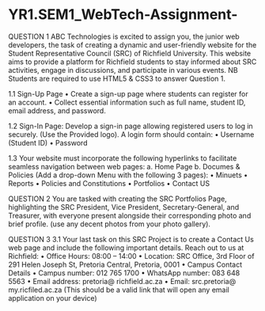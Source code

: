 # YR1.SEM1_WebTech-Assignment-

QUESTION 1
ABC Technologies is excited to assign you, the junior web developers, the task of creating a dynamic and user-friendly website for the Student Representative Council (SRC) of Richfield University. This website aims to provide a platform for Richfield students to stay informed about SRC activities, engage in discussions, and participate in various events.
NB Students are required to use HTML5 & CSS3 to answer Question 1.

1.1 Sign-Up Page
• Create a sign-up page where students can register for an account.
• Collect essential information such as full name, student ID, email address, and password.

1.2 Sign-In Page:
Develop a sign-in page allowing registered users to log in securely. (Use the Provided logo).
A login form should contain:
• Username (Student ID)
• Password

1.3 Your website must incorporate the following hyperlinks to facilitate seamless navigation between web pages:
a. Home Page
b. Documes & Policies (Add a drop-down Menu with the following 3 pages):
• Minuets
• Reports
• Policies and Constitutions
• Portfolios
• Contact US

QUESTION 2
You are tasked with creating the SRC Portfolios Page, highlighting the SRC President, Vice President, Secretary-General, and Treasurer, with everyone present alongside their corresponding photo and brief profile. (use any decent photos from your photo gallery).

QUESTION 3
3.1 Your last task on this SRC Project is to create a Contact Us web page and include the following important details.
Reach out to us at Richfield:
• Office Hours: 08:00 – 14:00
• Location: SRC Office, 3rd Floor of 291 Helen Joseph St, Pretoria Central, Pretoria, 0001
• Campus Contact Details
• Campus number: 012 765 1700
• WhatsApp number: 083 648 5563
• Email address: pretoria@ richfield.ac.za
• Email: src.pretoria@ my.ricfiled.ac.za (This should be a valid link that will open any email application on your device)
